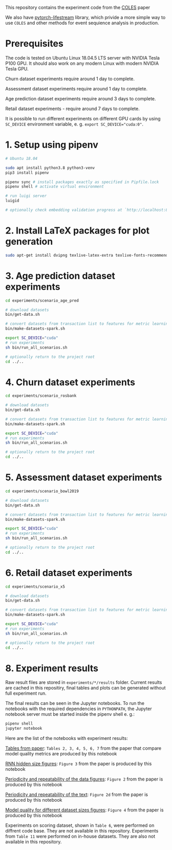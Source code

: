 This repository contains the experiment code from the [COLES](https://doi.org/10.1145/3514221.3526129) paper

We also have [pytorch-lifestream](https://github.com/dllllb/pytorch-lifestream) library, which privide a more simple way to use `COLES` and other methods for event sequience analysis in production.

# Prerequisites

The code is tested on Ubuntu Linux 18.04.5 LTS server with NVIDIA Tesla P100 GPU. It should also work on any modern Linux with modern NVIDIA Tesla GPU.

Churn dataset experiments require around 1 day to complete.

Assessment dataset experiments require around 1 day to complete.

Age prediction dataset experiments require around 3 days to complete.

Retail dataset experiments - require around 7 days to complete.

It is possible to run different experiments on different GPU cards by using `SC_DEVICE` environment variable, e. g. `export SC_DEVICE="cuda:0"`.

# 1. Setup using pipenv

```sh
# Ubuntu 18.04

sudo apt install python3.8 python3-venv
pip3 install pipenv

pipenv sync # install packages exactly as specified in Pipfile.lock
pipenv shell # activate virtual environment

# run luigi server
luigid

# optionally check embedding validation progress at `http://localhost:8082/`
```

# 2. Install LaTeX packages for plot generation

```sh
sudo apt-get install dvipng texlive-latex-extra texlive-fonts-recommended cm-super
```

# 3. Age prediction dataset experiments

```sh
cd experiments/scenario_age_pred

# download datasets
bin/get-data.sh

# convert datasets from transaction list to features for metric learning
bin/make-datasets-spark.sh

export SC_DEVICE="cuda"
# run experiments
sh bin/run_all_scenarios.sh

# optionally return to the project root
cd ../..
```

# 4. Churn dataset experiments

```sh
cd experiments/scenario_rosbank

# download datasets
bin/get-data.sh

# convert datasets from transaction list to features for metric learning
bin/make-datasets-spark.sh

export SC_DEVICE="cuda"
# run experiments
sh bin/run_all_scenarios.sh

# optionally return to the project root
cd ../..
```

# 5. Assessment dataset experiments

 ```sh
cd experiments/scenario_bowl2019

# download datasets
bin/get-data.sh

# convert datasets from transaction list to features for metric learning
bin/make-datasets-spark.sh

export SC_DEVICE="cuda"
# run experiments
sh bin/run_all_scenarios.sh

# optionally return to the project root
cd ../..
```

# 6. Retail dataset experiments

```sh
cd experiments/scenario_x5

# download datasets
bin/get-data.sh

# convert datasets from transaction list to features for metric learning
bin/make-datasets-spark.sh

export SC_DEVICE="cuda"
# run experiments
sh bin/run_all_scenarios.sh

# optionally return to the project root
cd ../..
```

# 8. Experiment results

Raw result files are stored in `experiments/*/results` folder. Current results are cached in this repositiry, final tables and plots can be generated without full experiment run.

The final results can be seen in the Jupyter notebooks. To run the notebooks with the required dependencies in `PYTHONPATH`, the Jupyter notebook server must be started inside the pipenv shell e. g.:
```sh
pipenv shell
jupyter notebook
```

Here are the list of the notebooks with experiment results:

[Tables from paper](experiments/notebooks/collect_tables.ipynb): `Tables 2, 3, 4, 5, 6, 7` from the paper that compare model quality metrics are produced by this notebook

[RNN hidden size figures](experiments/notebooks/hidden_size_figures.ipynb): `Figure 3` from the paper is produced by this notebook

[Periodicity and repeatability of the data figures](experiments/notebooks/kl_cyclostationarity.ipynb): `Figure 2` from the paper is produced by this notebook

[Periodicity and repeatability of the text](experiments/notebooks/kl_load_text_data.ipynb): `Figure 2d` from the paper is produced by this notebook

[Model quality for different dataset sizes figures](experiments/notebooks/semi_supervised_figures.ipynb): `Figure 4` from the paper is produced by this notebook

Experiments on scoring dataset, shown in `Table 6`, were performed on diffrent code base. They are not available in this repository. Experiments from `Table 11` were performed on in-house datasets. They are also not available in this repository.
